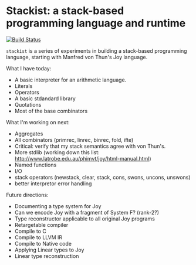 # Stackist: a stack-based programming language and runtime

[![Build Status](https://secure.travis-ci.org/stevej/stackist.png?branch=master)](http://travis-ci.org/stevej/stackist)

`stackist` is a series of experiments in building a stack-based
programming language, starting with Manfred von Thun's Joy language.

What I have today:
* A basic interpreter for an arithmetic language.
* Literals
* Operators
* A basic stdandard library
* Quotations
* Most of the base combinators


What I'm working on next:
* Aggregates
* All combinators (primrec, linrec, binrec, fold, ifte)
* Critical: verify that my stack semantics agree with von Thun's.
* More stdlib (working down this list: http://www.latrobe.edu.au/phimvt/joy/html-manual.html)
* Named functions
* I/O
* stack operators (newstack, clear, stack, cons, swons, uncons, unswons)
* better interpretor error handling

Future directions:
* Documenting a type system for Joy
* Can we encode Joy with a fragment of System F? (rank-2?)
* Type reconstructor applicable to all original Joy programs
* Retargetable compiler
* Compile to C
* Compile to LLVM IR
* Compile to Native code
* Applying Linear types to Joy
* Linear type reconstruction
